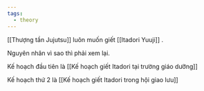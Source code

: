 ```yaml
---
tags:
  - theory
---
```


[[Thượng tần Jujutsu]] luôn muốn giết [[Itadori Yuuji]] .

Nguyên nhân vì sao thì phải xem lại.

Kế hoạch đầu tiên là [[Kế hoạch giết Itadori tại trường giáo dưỡng]]

Kế hoạch thứ 2 là [[Kế hoạch giết Itadori trong hội giao lưu]]